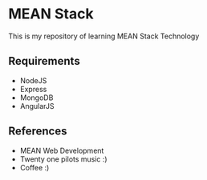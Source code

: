 # MEAN Stack
This is my repository of learning MEAN Stack Technology
## Requirements
- NodeJS
- Express
- MongoDB
- AngularJS  
## References
- MEAN Web Development
- Twenty one pilots music :)
- Coffee :)
